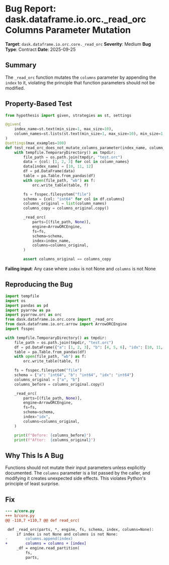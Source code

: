 # Bug Report: dask.dataframe.io.orc._read_orc Columns Parameter Mutation

**Target**: `dask.dataframe.io.orc.core._read_orc`
**Severity**: Medium
**Bug Type**: Contract
**Date**: 2025-09-25

## Summary

The `_read_orc` function mutates the `columns` parameter by appending the `index` to it, violating the principle that function parameters should not be modified.

## Property-Based Test

```python
from hypothesis import given, strategies as st, settings

@given(
    index_name=st.text(min_size=1, max_size=10),
    column_names=st.lists(st.text(min_size=1, max_size=10), min_size=1, max_size=5, unique=True)
)
@settings(max_examples=100)
def test_read_orc_does_not_mutate_columns_parameter(index_name, column_names):
    with tempfile.TemporaryDirectory() as tmpdir:
        file_path = os.path.join(tmpdir, "test.orc")
        data = {col: [1, 2, 3] for col in column_names}
        data[index_name] = [10, 11, 12]
        df = pd.DataFrame(data)
        table = pa.Table.from_pandas(df)
        with open(file_path, "wb") as f:
            orc.write_table(table, f)

        fs = fsspec.filesystem("file")
        schema = {col: "int64" for col in df.columns}
        columns_original = list(column_names)
        columns_copy = columns_original.copy()

        _read_orc(
            parts=[(file_path, None)],
            engine=ArrowORCEngine,
            fs=fs,
            schema=schema,
            index=index_name,
            columns=columns_original,
        )

        assert columns_original == columns_copy
```

**Failing input**: Any case where `index` is not None and `columns` is not None

## Reproducing the Bug

```python
import tempfile
import os
import pandas as pd
import pyarrow as pa
import pyarrow.orc as orc
from dask.dataframe.io.orc.core import _read_orc
from dask.dataframe.io.orc.arrow import ArrowORCEngine
import fsspec

with tempfile.TemporaryDirectory() as tmpdir:
    file_path = os.path.join(tmpdir, "test.orc")
    df = pd.DataFrame({"a": [1, 2, 3], "b": [4, 5, 6], "idx": [10, 11, 12]})
    table = pa.Table.from_pandas(df)
    with open(file_path, "wb") as f:
        orc.write_table(table, f)

    fs = fsspec.filesystem("file")
    schema = {"a": "int64", "b": "int64", "idx": "int64"}
    columns_original = ["a", "b"]
    columns_before = columns_original.copy()

    _read_orc(
        parts=[(file_path, None)],
        engine=ArrowORCEngine,
        fs=fs,
        schema=schema,
        index="idx",
        columns=columns_original,
    )

    print(f"Before: {columns_before}")
    print(f"After:  {columns_original}")
```

## Why This Is A Bug

Functions should not mutate their input parameters unless explicitly documented. The `columns` parameter is a list passed by the caller, and modifying it creates unexpected side effects. This violates Python's principle of least surprise.

## Fix

```diff
--- a/core.py
+++ b/core.py
@@ -110,7 +110,7 @@ def read_orc(

 def _read_orc(parts, *, engine, fs, schema, index, columns=None):
     if index is not None and columns is not None:
-        columns.append(index)
+        columns = columns + [index]
     _df = engine.read_partition(
         fs,
         parts,
```